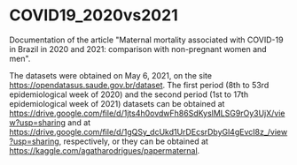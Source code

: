 # COVID19_2020vs2021

Documentation of the article "Maternal mortality associated with COVID-19 in Brazil in 2020 and 2021: comparison with non-pregnant women and men".

The datasets were obtained on May 6, 2021, on the site https://opendatasus.saude.gov.br/dataset. 
The first period (8th to 53rd epidemiological week of 2020) and the second period (1st to 17th epidemiological week of 2021) datasets can be obtained at https://drive.google.com/file/d/1jts4h0ovdwFh86SdKyslMLSG9rOy3UjX/view?usp=sharing and at https://drive.google.com/file/d/1gQSy_dcUkd1UrDEcsrDbyGl4gEvcI8z_/view?usp=sharing, respectively, or they can be obtained at https://kaggle.com/agatharodrigues/papermaternal. 
